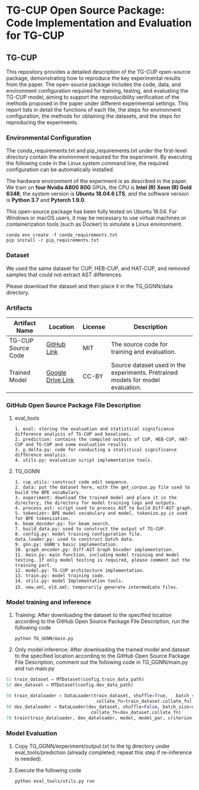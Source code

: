 # TG-CUP Open Source Package: Code Implementation and Evaluation for TG-CUP

## TG-CUP

This repository provides a detailed description of the TG-CUP open-source package, demonstrating how to reproduce the key experimental results from the paper. The open-source package includes the code, data, and environment configuration required for training, testing, and evaluating the TG-CUP model, aiming to support the reproducibility verification of the methods proposed in the paper under different experimental settings. This report lists in detail the functions of each file, the steps for environment configuration, the methods for obtaining the datasets, and the steps for reproducing the experiments.

### Environmental Configuration

The conda_requirements.txt and pip_requirements.txt under the first-level directory contain the environment required for the experiment. By executing the following code in the Linux system command line, the required configuration can be automatically installed.

The hardware environment of the experiment is as described in the paper. We train on **four Nvidia A800 80G** GPUs, the CPU is **Intel (R) Xeon (R) Gold 6348**, the system version is **Ubuntu 18.04.6 LTS**, and the software version is **Python 3.7** and **Pytorch 1.9.0**.

This open-source package has been fully tested on Ubuntu 18.04. For Windows or macOS users, it may be necessary to use virtual machines or containerization tools (such as Docker) to simulate a Linux environment.

```shell
conda env create -f conda_requirements.txt
pip install -r pip_requirements.txt
```

### Dataset

We used the same dataset for CUP, HEB-CUP, and HAT-CUP, and removed samples that could not extract AST differences.

Please download the dataset and then place it in the TG_GGNN/data directory.

### Artifacts

| Artifact Name      | Location                                                     | License | Description                                                  |
| ------------------ | ------------------------------------------------------------ | ------- | ------------------------------------------------------------ |
| TG-CUP Source Code | [GitHub Link](https://github.com/chenyn273/TG-CUP)           | MIT     | The source code for training and evaluation.                 |
| Trained Model      | [Google Drive Link](https://drive.google.com/drive/folders/1Ph5LEJXwMBz89qEIe2KXP_-MGnnHMcOA?usp=share_link) | CC-BY   | Source dataset used in the experiments. Pretrained models for model evaluation. |

### GitHub Open Source Package File Description

1. eval_tools

   ```
   1. eval: storing the evaluation and statistical significance difference analysis of TG-CUP and baselines.
   2. prediction: contains the compiled outputs of CUP, HEB-CUP, HAT-CUP and TG-CUP and some evaluation results.
   3. p_delta.py: code for conducting a statistical significance difference analysis.
   4. utils.py: evaluation script implementation tools.
   ```

2. TG_GGNN

   ```
   1. cup_utils: construct code edit sequence.
   2. data: put the dataset here, with the get_corpus.py file used to build the BPE vocabulary.
   3. experiment: download the trained model and place it in the directory, the directory for model training logs and outputs.
   4. process_ast: script used to process AST to build Diff-AST graph.
   5. tokenizer: BPE model vocabulary and model, tokenize.py is used for BPE tokenization.
   6. beam_decoder.py: for beam_search.
   7. build_data.py: used to construct the output of TG-CUP.
   8. config.py: model training configuration file.
   data_loader.py: used to construct batch data.
   9. gnn.py: GGNN's basic implementation.
   10. graph_encoder.py: Diff-AST Graph Encoder implementation.
   11. main.py: main function, including model training and model testing. If only model testing is required, please comment out the training part.
   12. model.py: TG-CUP architecture implementation.
   13. train.py: model training code.
   14. utils.py: model Implementation tools.
   15. new.xml、old.xml: temporarily generate intermediate files.
   ```

### Model training and inference

1. Training: After downloading the dataset to the specified location according to the GitHub Open Source Package File Description, run the following code

   ```shell
   python TG_GGNN/main.py
   ```

   

2. Only model inference: After downloading the trained model and dataset to the specified location according to the GitHub Open Source Package File Description, comment out the following code in TG_GGNN/main.py and run main.py

```python
51 train_dataset = MTDataset(config.train_data_path)
52 dev_dataset = MTDataset(config.dev_data_path)

56 train_dataloader = DataLoader(train_dataset, shuffle=True, 	batch_size=config.batch_size,
                                  collate_fn=train_dataset.collate_fn)
58 dev_dataloader = DataLoader(dev_dataset, shuffle=False, batch_size=config.batch_size,
                                collate_fn=dev_dataset.collate_fn)
78 train(train_dataloader, dev_dataloader, model, model_par, criterion, optimizer)

```

### Model Evaluation

1. Copy TG_GGNN/experiment/output.txt to the tg directory under eval_tools/prediction (already completed; repeat this step if re-inference is needed).

2. Execute the following code

   ```shell
   python eval_tools/utils.py run
   ```

   
